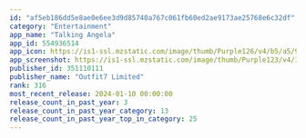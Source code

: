 ```yaml
---
id: "af5eb186dd5e8ae0e6ee3d9d85740a767c061fb60ed2ae9173ae25768e6c32df"
category: "Entertainment"
app_name: "Talking Angela"
app_id: 554936514
app_icon: https://is1-ssl.mzstatic.com/image/thumb/Purple126/v4/b5/a5/91/b5a5917a-c065-4d53-1cbc-fdc0255d8811/AngelaAppIconiPhone-0-0-1x_U007emarketing-0-0-0-7-0-0-sRGB-0-0-0-GLES2_U002c0-512MB-85-220-0-0.png/1024x1024bb.png
app_screenshot: https://is1-ssl.mzstatic.com/image/thumb/Purple123/v4/16/73/b6/1673b659-c786-f36f-e76c-cdf8098589d4/pr_source.jpg/1242x2688bb.png
publisher_id: 351110111
publisher_name: "Outfit7 Limited"
rank: 316
most_recent_release: 2024-01-10 00:00:00
release_count_in_past_year: 3
release_count_in_past_year_category: 13
release_count_in_past_year_top_in_category: 25
---
```

